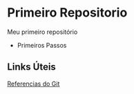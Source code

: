 # Primeiro Repositorio
Meu primeiro repositório

- Primeiros Passos

## Links Úteis
[Referencias do Git](https://git-scm.com/docs)
